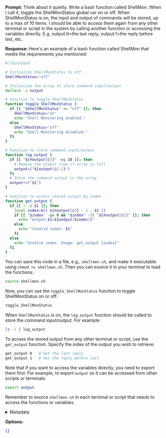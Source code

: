 **Prompt:**
Think about it quietly. Write a bash function called ShellMon. When I call it, toggle the ShellMonStatus global var on or off. When ShellMonStatus is on, the input and output of commands will be stored, up to a max of 10 items. I should be able to access them again from any other terminal or script in the system by calling another function or accessing the variables directly. E.g. output:0=the last reply, output:1=the reply before last, etc.

**Response:**
Here's an example of a bash function called ShellMon that meets the requirements you mentioned:

```bash
#!/bin/bash

# Initialize ShellMonStatus to off
ShellMonStatus="off"

# Initialize the array to store command input/output
declare -a output

# Function to toggle ShellMonStatus
function toggle_ShellMonStatus {
  if [[ "$ShellMonStatus" == "off" ]]; then
    ShellMonStatus="on"
    echo "Shell Monitoring enabled."
  else
    ShellMonStatus="off"
    echo "Shell Monitoring disabled."
  fi
}

# Function to store command input/output
function log_output {
  if [[ "${#output[@]}" -eq 10 ]]; then
    # Remove the oldest item if array is full
    output=("${output[@]:1}")
  fi
  # Store the command output in the array
  output+=("$1")
}

# Function to access stored output by index
function get_output {
  if [[ ! -z $1 ]]; then
    local index=$(( ${#output[@]} - 1 - $1 ))
    if [[ "$index" -ge 0 && "$index" -lt "${#output[@]}" ]]; then
      echo "output:$1=${output[$index]}"
    else
      echo "Invalid index: $1"
    fi
  else
    echo "Invalid index. Usage: get_output {index}"
  fi
}
```

You can save this code in a file, e.g., `shellmon.sh`, and make it executable using `chmod +x shellmon.sh`. Then you can source it in your terminal to load the functions:

```bash
source shellmon.sh
```

Now, you can use the `toggle_ShellMonStatus` function to toggle ShellMonStatus on or off:

```bash
toggle_ShellMonStatus
```

When `ShellMonStatus` is on, the `log_output` function should be called to store the command input/output. For example:

```bash
ls -l | log_output
```

To access the stored output from any other terminal or script, use the `get_output` function. Specify the index of the output you wish to retrieve:

```bash
get_output 0   # Get the last reply
get_output 1   # Get the reply before last
```

Note that if you want to access the variables directly, you need to export them first. For example, to export `output` so it can be accessed from other scripts or terminals:

```bash
export output
```

Remember to source `shellmon.sh` in each terminal or script that needs to access the functions or variables.

<details><summary>Metadata</summary>

- Duration: 16743 ms
- Datetime: 2023-08-30T16:43:53.871013
- Model: gpt-3.5-turbo-0613

</details>

**Options:**
```json
{}
```

